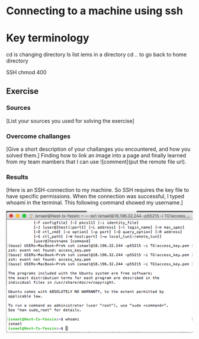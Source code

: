 # Connecting to a machine using ssh
# Key terminology
cd is changing directory 
ls list iems in a directory
cd .. to go back to home directory

SSH
chmod 400


## Exercise
### Sources
[List your sources you used for solving the exercise]

### Overcome challanges
[Give a short description of your challanges you encountered, and how you solved them.]
Finding how to link an image into a page and finally learned from my team mambers that I can use ![comment](put the remote file url).

### Results
[Here is  an SSH-connection to my machine. So SSH requires the key file to have specific permissions.
When the connection was successful, I typed whoami in the terminal. This following command  showed my username.]

![screenshot of powershell](https://github.com/yismailmo/TechGrounds-cloud8-cloud8-yismailmo/blob/main/00_includes/Linux01%20user-login.png)

